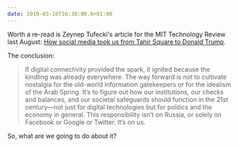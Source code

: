 ```yaml
---
date: 2019-03-16T16:30:00.0+01:00
---
```


Worth a re-read is Zeynep Tufecki's article for the MIT Technology Review last August: [How social media took us from Tahir Square to Donald Trump](https://www.technologyreview.com/s/611806/how-social-media-took-us-from-tahrir-square-to-donald-trump/).

The conclusion:

> If digital connectivity provided the spark, it ignited because the kindling was already everywhere. The way forward is not to cultivate nostalgia for the old-world information gatekeepers or for the idealism of the Arab Spring. It’s to figure out how our institutions, our checks and balances, and our societal safeguards should function in the 21st century—not just for digital technologies but for politics and the economy in general. This responsibility isn’t on Russia, or solely on Facebook or Google or Twitter. It’s on us.

So, what are we going to do about it?
